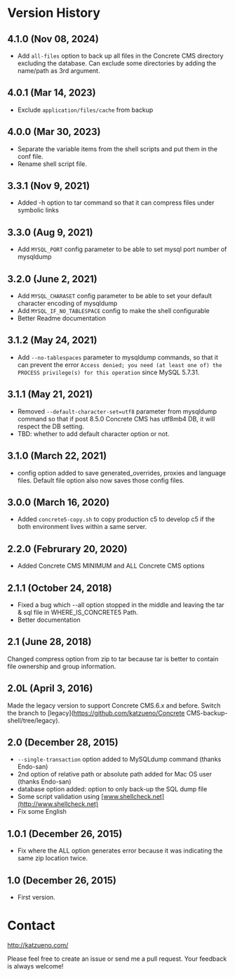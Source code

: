 # Version History
## 4.1.0 (Nov 08, 2024)

- Add `all-files` option to back up all files in the Concrete CMS directory excluding the database.
  Can exclude some directories by adding the name/path as 3rd argument.

## 4.0.1 (Mar 14, 2023)

- Exclude `application/files/cache` from backup

## 4.0.0 (Mar 30, 2023)

- Separate the variable items from the shell scripts and put them in the conf file.
- Rename shell script file.

## 3.3.1 (Nov 9, 2021)

- Added -h option to tar command so that it can compress files under symbolic links

## 3.3.0 (Aug 9, 2021)

- Add `MYSQL_PORT` config parameter to be able to set mysql port number of mysqldump

## 3.2.0 (June 2, 2021)

- Add `MYSQL_CHARASET` config parameter to be able to set your default character encoding of mysqldump
- Add `MYSQL_IF_NO_TABLESPACE` config to make the shell configurable
- Better Readme documentation

## 3.1.2 (May 24, 2021)

- Add `--no-tablespaces` parameter to mysqldump commands, so that it can prevent the error `Access denied; you need (at least one of) the PROCESS privilege(s) for this operation` since MySQL 5.7.31.

## 3.1.1 (May 21, 2021)

- Removed `--default-character-set=utf8` parameter from mysqldump command so that if post 8.5.0 Concrete CMS has utf8mb4 DB, it will respect the DB setting.
- TBD: whether to add default character option or not.

## 3.1.0 (March 22, 2021)

- config option added to save generated_overrides, proxies and language files. Default file option also now saves those config files.

## 3.0.0 (March 16, 2020)

- Added `concrete5-copy.sh` to copy production c5 to develop c5 if the both environment lives within a same server.

## 2.2.0 (Februrary 20, 2020)

- Added Concrete CMS MINIMUM and ALL Concrete CMS options

## 2.1.1 (October 24, 2018)

- Fixed a bug which --all option stopped in the middle and leaving the tar & sql file in WHERE_IS_CONCRETE5 Path.
- Better documentation

## 2.1 (June 28, 2018)

Changed compress option from zip to tar because tar is better to contain file ownership and group information.

## 2.0L (April 3, 2016)

Made the legacy version to support Concrete CMS.6.x and before. Switch the branch to [legacy](https://github.com/katzueno/Concrete CMS-backup-shell/tree/legacy).

## 2.0 (December 28, 2015)

- `--single-transaction` option added to MySQLdump command (thanks Endo-san)
- 2nd option of relative path or absolute path added for Mac OS user (thanks Endo-san)
- database option added: option to only back-up the SQL dump file
- Some script validation using [www.shellcheck.net](http://www.shellcheck.net)
- Fix some English

## 1.0.1 (December 26, 2015)

- Fix where the ALL option generates error because it was indicating the same zip location twice.

## 1.0 (December 26, 2015)

- First version.

# Contact

http://katzueno.com/

Please feel free to create an issue or send me a pull request.
Your feedback is always welcome!
